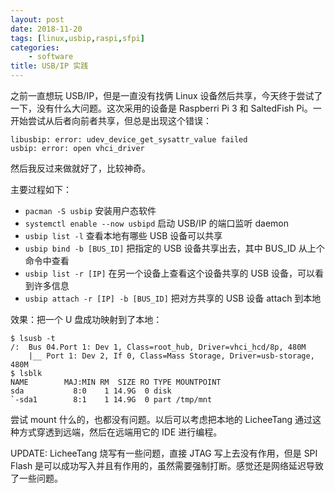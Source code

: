 ```yaml
---
layout: post
date: 2018-11-20
tags: [linux,usbip,raspi,sfpi]
categories:
    - software
title: USB/IP 实践
---
```


之前一直想玩 USB/IP，但是一直没有找俩 Linux 设备然后共享，今天终于尝试了一下，没有什么大问题。这次采用的设备是 Raspberri Pi 3 和 SaltedFish Pi。一开始尝试从后者向前者共享，但总是出现这个错误：

```
libusbip: error: udev_device_get_sysattr_value failed
usbip: error: open vhci_driver
```

然后我反过来做就好了，比较神奇。

主要过程如下：

- `pacman -S usbip` 安装用户态软件
- `systemctl enable --now usbipd` 启动 USB/IP 的端口监听 daemon
- `usbip list -l` 查看本地有哪些 USB 设备可以共享
- `usbip bind -b [BUS_ID]` 把指定的 USB 设备共享出去，其中 BUS_ID 从上个命令中查看
- `usbip list -r [IP]` 在另一个设备上查看这个设备共享的 USB 设备，可以看到许多信息
- `usbip attach -r [IP] -b [BUS_ID]` 把对方共享的 USB 设备 attach 到本地

效果：把一个 U 盘成功映射到了本地：

```
$ lsusb -t
/:  Bus 04.Port 1: Dev 1, Class=root_hub, Driver=vhci_hcd/8p, 480M
    |__ Port 1: Dev 2, If 0, Class=Mass Storage, Driver=usb-storage, 480M
$ lsblk
NAME        MAJ:MIN RM  SIZE RO TYPE MOUNTPOINT
sda           8:0    1 14.9G  0 disk
`-sda1        8:1    1 14.9G  0 part /tmp/mnt
```

尝试 mount 什么的，也都没有问题。以后可以考虑把本地的 LicheeTang 通过这种方式穿透到远端，然后在远端用它的 IDE 进行编程。

UPDATE: LicheeTang 烧写有一些问题，直接 JTAG 写上去没有作用，但是 SPI Flash 是可以成功写入并且有作用的，虽然需要强制打断。感觉还是网络延迟导致了一些问题。
